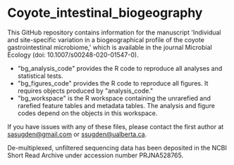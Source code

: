 # Coyote_intestinal_biogeography
This GitHub repository contains information for the manuscript 'Individual and site-specific variation in a biogeographical profile of the coyote gastrointestinal microbiome,' which is available in the journal Microbial Ecology (doi: 10.1007/s00248-020-01547-0).

<ul>
  <li>"bg_analysis_code" provides the R code to reproduce all analyses and statistical tests.</li>
  <li>"bg_figures_code" provides the R code to reproduce all figures. It requires objects produced by "analysis_code."</li>
  <li>"bg_workspace" is the R workspace containing the unrarefied and rarefied feature tables and metadata tables. The analysis and figure codes depend on the objects in this workspace.
  </ul>

If you have issues with any of these files, please contact the first author at sasugden@gmail.com or ssugden@ualberta.ca.

De-multiplexed, unfiltered sequencing data has been deposited in the NCBI Short Read Archive under accession number PRJNA528765.
